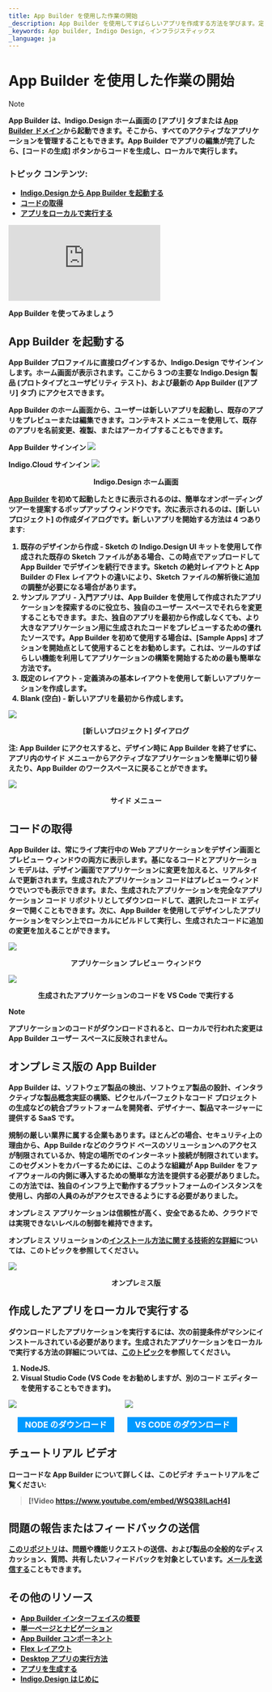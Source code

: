 ```yaml
---
title: App Builder を使用した作業の開始
_description: App Builder を使用してすばらしいアプリを作成する方法を学びます。定義済みのものを使用するか、用意されたレイアウトから選んで編集できます。今すぐ App Builder をお試しください。
_keywords: App builder, Indigo Design, インフラジスティックス
_language: ja
---
```


# App Builder を使用した作業の開始

> [!NOTE]
><b>App Builder は、Indigo.Design ホーム画面の [アプリ] タブまたは [App Builder ドメイン](https://cloud.indigo.design/login-and-redirect?target=appbuilder&path=/)から起動できます。そこから、すべてのアクティブなアプリケーションを管理することもできます。App Builder でアプリの編集が完了したら、[コードの生成] ボタンからコードを生成し、ローカルで実行します。

### トピック コンテンツ:
* <a href="#app-builder-を起動する">Indigo.Design から App Builder を起動する</a>
* <a href="#コードの取得">コードの取得</a>
* <a href="#作成したアプリをローカルで実行する">アプリをローカルで実行する</a>

<section class="video-container">
    <div>
        <div class="video-container__item">
            <iframe src="https://www.youtube.com/embed/DK50La2GFJ0" frameborder="0" allowfullscreen></iframe>
        </div>
        <p>App Builder を使ってみましょう</p>
    </div>
</section>


## App Builder を起動する
App Builder プロファイルに直接ログインするか、Indigo.Design でサインインします。ホーム画面が表示されます。ここから 3 つの主要な Indigo.Design 製品 (プロトタイプとユーザビリティ テスト)、および最新の App Builder ([アプリ] タブ) にアクセスできます。

App Builder のホーム画面から、ユーザーは新しいアプリを起動し、既存のアプリをプレビューまたは編集できます。コンテキスト メニューを使用して、既存のアプリを名前変更、複製、またはアーカイブすることもできます。

App Builder サインイン
<img class="responsive-img" src="./images/Standalone-AB.png" srcset="./images/Standalone-AB-@2x.png 2x" />

Indigo.Cloud サインイン
<img class="responsive-img" src="./images/Indigo-Design-home-screen.gif" />
<p style="text-align:center;">Indigo.Design ホーム画面</p>

[App Builder]({environment:infragisticsBaseUrl}/products/indigo-design/app-builder) を初めて起動したときに表示されるのは、簡単なオンボーディング ツアーを提案するポップアップ ウィンドウです。次に表示されるのは、[新しいプロジェクト] の作成ダイアログです。新しいアプリを開始する方法は 4 つあります:
1. <b>既存のデザインから作成</b> - Sketch の Indigo.Design UI キットを使用して作成された既存の Sketch ファイルがある場合、この時点でアップロードして App Builder でデザインを続行できます。Sketch の絶対レイアウトと App Builder の Flex レイアウトの違いにより、Sketch ファイルの解析後に追加の調整が必要になる場合があります。
2. <b>サンプル アプリ</b> - 入門アプリは、App Builder を使用して作成されたアプリケーションを探索するのに役立ち、独自のユーザー スペースでそれらを変更することもできます。また、独自のアプリを最初から作成しなくても、より大きなアプリケーション用に生成されたコードをプレビューするための優れたソースです。App Builder を初めて使用する場合は、[Sample Apps] オプションを開始点として使用することをお勧めします。これは、ツールのすばらしい機能を利用してアプリケーションの構築を開始するための最も簡単な方法です。
3. <b>既定のレイアウト</b> - 定義済みの基本レイアウトを使用して新しいアプリケーションを作成します。
4. <b>Blank (空白)</b> - 新しいアプリを最初から作成します。

<img class="responsive-img" src="./images/getting-Started-new-project-dialog-Indigo-Design-App-Builder.png" srcset="./images/getting-Started-new-project-dialog-Indigo-Design-App-Builder-@2x.png 2x" />
<p style="text-align:center;">[新しいプロジェクト] ダイアログ</p>

注: App Builder にアクセスすると、デザイン時に App Builder を終了せずに、アプリ内のサイド メニューからアクティブなアプリケーションを簡単に切り替えたり、App Builder のワークスペースに戻ることができます。

<img class="responsive-img" src="./images/Indigo-Design-side-menu.png" srcset="./images/Indigo-Design-side-menu-@2x.png 2x" />
<p style="text-align:center;">サイド メニュー</p>


## コードの取得
App Builder は、常にライブ実行中の Web アプリケーションをデザイン画面とプレビュー ウィンドウの両方に表示します。基になるコードとアプリケーション モデルは、デザイン画面でアプリケーションに変更を加えると、リアルタイムで更新されます。生成されたアプリケーション コードはプレビュー ウィンドウでいつでも表示できます。また、生成されたアプリケーションを完全なアプリケーション コード リポジトリとしてダウンロードして、選択したコード エディターで開くこともできます。次に、App Builder を使用してデザインしたアプリケーションをマシン上でローカルにビルドして実行し、生成されたコードに追加の変更を加えることができます。
 
<img class="responsive-img" src="./images/Preview-App-Indigo-Design-App-Builder.png" srcset="./images/Preview-App-Indigo-Design-App-Builder@2x.png 2x" />
<p style="text-align:center;">アプリケーション プレビュー ウィンドウ</p>


<img class="responsive-img" src="./images/App-VSCode-Indigo-Design-App-Builder.png" srcset="./images/App-VSCode-Indigo-Design-App-Builder@2x.png 2x" />
<p style="text-align:center;">生成されたアプリケーションのコードを VS Code で実行する</p>


> [!NOTE]
> アプリケーションのコードがダウンロードされると、ローカルで行われた変更は App Builder ユーザー スペースに反映されません。

## オンプレミス版の App Builder
App Builder は、ソフトウェア製品の検出、ソフトウェア製品の設計、インタラクティブな製品概念実証の構築、ピクセルパーフェクトなコード プロジェクトの生成などの統合プラットフォームを開発者、デザイナー、製品マネージャーに提供する SaaS です。

規制の厳しい業界に属する企業もあります。ほとんどの場合、セキュリティ上の理由から、App Builde rなどのクラウド ベースのソリューションへのアクセスが制限されているか、特定の場所でのインターネット接続が制限されています。このセグメントをカバーするためには、このような組織が App Builder をファイアウォールの内側に導入するための簡単な方法を提供する必要がありました。この方法では、独自のインフラ上で動作するプラットフォームのインスタンスを使用し、内部の人員のみがアクセスできるようにする必要がありました。

オンプレミス アプリケーションは信頼性が高く、安全であるため、クラウドでは実現できないレベルの制御を維持できます。

オンプレミス ソリューションの[インストール方法に関する技術的な詳細](on-prem-prerequisites-and-installation.md)については、このトピックを参照してください。

<img class="responsive-img" src="./images/on-premises-ab-demo.gif" />
<p style="text-align:center;">オンプレミス版</p>

## 作成したアプリをローカルで実行する

ダウンロードしたアプリケーションを実行するには、次の前提条件がマシンにインストールされている必要があります。生成されたアプリケーションをローカルで実行する方法の詳細については、[このトピック](generate-app/run-application-locally.md)を参照してください。

1. NodeJS.
2. Visual Studio Code (VS Code をお勧めしますが、別のコード エディターを使用することもできます)。

<div>
    <div style="display:inline-block;width:45%;text-align:center;">
      <img src="./images/general/nodejs.svg"
           style="display:flex;max-height:100px;margin:auto auto 20px auto;" />
      <a target="_blank" href="https://nodejs.org/en/download/" class="no-external-icon"
         style="color:white;background-color:#09f;text-decoration:none;font-weight:700;font-size:16px;padding: 5px 15px 5px 15px;">
        NODE のダウンロード
      </a>
    </div>
    <div style="display:inline-block;width:45%;text-align:center;">
      <img src="./images/general/vs-code.svg"
           style="display:flex;max-height:100px;margin:auto auto 20px auto;" />
      <a target="_blank" href="https://code.visualstudio.com/download" class="no-external-icon"
         style="color:white;background-color:#09f;text-decoration:none;font-weight:700;font-size:16px;padding: 5px 15px 5px 15px;">
        VS CODE のダウンロード
      </a>
    </div>
</div>
<div class="divider--half"></div>

## チュートリアル ビデオ
ローコードな App Builder について詳しくは、このビデオ チュートリアルをご覧ください:

> [!Video https://www.youtube.com/embed/WSQ38lLacH4]

## 問題の報告またはフィードバックの送信

[このリポジトリ](https://github.com/IgniteUI/app-builder)は、問題や機能リクエストの送信、および製品の全般的なディスカッション、質問、共有したいフィードバックを対象としています。<a href="mailto:feedback@indigo.design">メールを送信する</a>こともできます。
## その他のリソース
<div class="divider--half"></div>

* [App Builder インターフェイスの概要](interface-overview.md)
* [単一ページとナビゲーション](single-page-apps-and-navigation.md)
* [App Builder コンポーネント](indigo-design-app-builder-components.md)
* [Flex レイアウト](flex-layouts/flex-layouts.md)
* [Desktop アプリの実行方法](running-desktop-app.md)
* [アプリを生成する](generate-app/generate-app-overview.md)
* [Indigo.Design はじめに](https://jp.infragistics.com/products/indigo-design/help/getting-started)